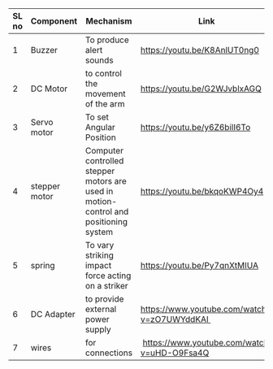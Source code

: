 

SL no | Component | Mechanism | Link
-- | -- | -- | --
1 | Buzzer | To produce alert sounds | https://youtu.be/K8AnlUT0ng0
2 | DC Motor | to control the movement of the arm | https://youtu.be/G2WJvblxAGQ
3 | Servo motor | To set Angular Position | https://youtu.be/y6Z6bilI6To
4 | stepper motor | Computer controlled stepper motors are used in motion-control and positioning system | https://youtu.be/bkqoKWP4Oy4
5 | spring | To vary striking impact force acting on a striker | https://youtu.be/Py7qnXtMIUA
6 | DC Adapter | to provide external power supply | https://www.youtube.com/watch?v=zO7UWYddKAI 
7 | wires | for connections |  https://www.youtube.com/watch?v=uHD-O9Fsa4Q

